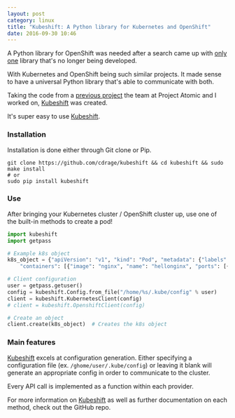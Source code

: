 ```yaml
---
layout: post
category: linux
title: "Kubeshift: A Python library for Kubernetes and OpenShift"
date: 2016-09-30 10:46
---
```


A Python library for OpenShift was needed after a search came up with [only one](https://github.com/openshift/python-interface) library that's no longer being developed.

With Kubernetes and OpenShift being such similar projects. It made sense to have a universal Python library that's able to communicate with both.

Taking the code from a [previous project](https://github.com/projectatomic/atomicapp) the team at Project Atomic and I worked on, [Kubeshift](https://github.com/cdrage/kubeshift) was created.

It's super easy to use [Kubeshift](https://github.com/cdrage/kubeshift).

### Installation

Installation is done either through Git clone or Pip.

```
git clone https://github.com/cdrage/kubeshift && cd kubeshift && sudo make install
# or
sudo pip install kubeshift
```

### Use

After bringing your Kubernetes cluster / OpenShift cluster up, use one of the built-in methods to create a pod!

```python
import kubeshift
import getpass

# Example k8s object
k8s_object = {"apiVersion": "v1", "kind": "Pod", "metadata": {"labels": {"app": "hellonginx"}, "name": "hellonginx"}, "spec": {
    "containers": [{"image": "nginx", "name": "hellonginx", "ports": [{"containerPort": 80, "hostPort": 80, "protocol": "TCP"}]}]}}

# Client configuration
user = getpass.getuser()
config = kubeshift.Config.from_file("/home/%s/.kube/config" % user)
client = kubeshift.KubernetesClient(config)
# client = kubeshift.OpenshiftClient(config)

# Create an object
client.create(k8s_object)  # Creates the k8s object
```


### Main features

[Kubeshift](https://github.com/cdrage/kubeshift) excels at configuration generation. Either specifying a configuration file (ex. `/ghome/user/.kube/config`) or leaving it blank will generate an appropriate config in order to communicate to the cluster.

Every API call is implemented as a function within each provider.

For more information on [Kubeshift](https://github.com/cdrage/kubeshift) as well as further documentation on each method, check out the GitHub repo.

